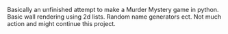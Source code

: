 Basically an unfinished attempt to make a Murder Mystery game in python. Basic wall rendering using 2d lists. Random name generators ect. Not much action and might continue this project.
